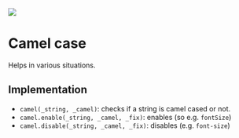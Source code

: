 <img src="https://kekse.biz/github.php?draw&text=`camel`&override=github:v4" />

# Camel case
Helps in various situations.

## Implementation
* `camel(_string, _camel)`: checks if a string is camel cased or not.
* `camel.enable(_string, _camel, _fix)`: enables (so e.g. `fontSize`)
* `camel.disable(_string, _camel, _fix)`: disables (e.g. `font-size`)

